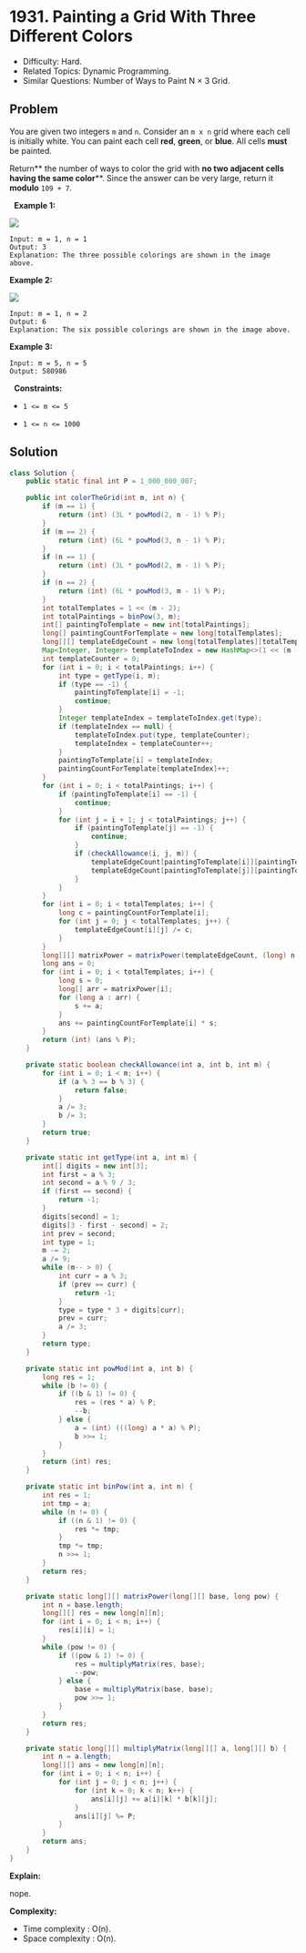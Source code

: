 # 1931. Painting a Grid With Three Different Colors

- Difficulty: Hard.
- Related Topics: Dynamic Programming.
- Similar Questions: Number of Ways to Paint N × 3 Grid.

## Problem

You are given two integers ```m``` and ```n```. Consider an ```m x n``` grid where each cell is initially white. You can paint each cell **red**, **green**, or **blue**. All cells **must** be painted.

Return** the number of ways to color the grid with **no two adjacent cells having the same color****. Since the answer can be very large, return it **modulo** ```109 + 7```.

 
**Example 1:**

![](https://assets.leetcode.com/uploads/2021/06/22/colorthegrid.png)

```
Input: m = 1, n = 1
Output: 3
Explanation: The three possible colorings are shown in the image above.
```

**Example 2:**

![](https://assets.leetcode.com/uploads/2021/06/22/copy-of-colorthegrid.png)

```
Input: m = 1, n = 2
Output: 6
Explanation: The six possible colorings are shown in the image above.
```

**Example 3:**

```
Input: m = 5, n = 5
Output: 580986
```

 
**Constraints:**


	
- ```1 <= m <= 5```
	
- ```1 <= n <= 1000```



## Solution

```java
class Solution {
    public static final int P = 1_000_000_007;

    public int colorTheGrid(int m, int n) {
        if (m == 1) {
            return (int) (3L * powMod(2, n - 1) % P);
        }
        if (m == 2) {
            return (int) (6L * powMod(3, n - 1) % P);
        }
        if (n == 1) {
            return (int) (3L * powMod(2, m - 1) % P);
        }
        if (n == 2) {
            return (int) (6L * powMod(3, m - 1) % P);
        }
        int totalTemplates = 1 << (m - 2);
        int totalPaintings = binPow(3, m);
        int[] paintingToTemplate = new int[totalPaintings];
        long[] paintingCountForTemplate = new long[totalTemplates];
        long[][] templateEdgeCount = new long[totalTemplates][totalTemplates];
        Map<Integer, Integer> templateToIndex = new HashMap<>(1 << (m - 2));
        int templateCounter = 0;
        for (int i = 0; i < totalPaintings; i++) {
            int type = getType(i, m);
            if (type == -1) {
                paintingToTemplate[i] = -1;
                continue;
            }
            Integer templateIndex = templateToIndex.get(type);
            if (templateIndex == null) {
                templateToIndex.put(type, templateCounter);
                templateIndex = templateCounter++;
            }
            paintingToTemplate[i] = templateIndex;
            paintingCountForTemplate[templateIndex]++;
        }
        for (int i = 0; i < totalPaintings; i++) {
            if (paintingToTemplate[i] == -1) {
                continue;
            }
            for (int j = i + 1; j < totalPaintings; j++) {
                if (paintingToTemplate[j] == -1) {
                    continue;
                }
                if (checkAllowance(i, j, m)) {
                    templateEdgeCount[paintingToTemplate[i]][paintingToTemplate[j]]++;
                    templateEdgeCount[paintingToTemplate[j]][paintingToTemplate[i]]++;
                }
            }
        }
        for (int i = 0; i < totalTemplates; i++) {
            long c = paintingCountForTemplate[i];
            for (int j = 0; j < totalTemplates; j++) {
                templateEdgeCount[i][j] /= c;
            }
        }
        long[][] matrixPower = matrixPower(templateEdgeCount, (long) n - 1);
        long ans = 0;
        for (int i = 0; i < totalTemplates; i++) {
            long s = 0;
            long[] arr = matrixPower[i];
            for (long a : arr) {
                s += a;
            }
            ans += paintingCountForTemplate[i] * s;
        }
        return (int) (ans % P);
    }

    private static boolean checkAllowance(int a, int b, int m) {
        for (int i = 0; i < m; i++) {
            if (a % 3 == b % 3) {
                return false;
            }
            a /= 3;
            b /= 3;
        }
        return true;
    }

    private static int getType(int a, int m) {
        int[] digits = new int[3];
        int first = a % 3;
        int second = a % 9 / 3;
        if (first == second) {
            return -1;
        }
        digits[second] = 1;
        digits[3 - first - second] = 2;
        int prev = second;
        int type = 1;
        m -= 2;
        a /= 9;
        while (m-- > 0) {
            int curr = a % 3;
            if (prev == curr) {
                return -1;
            }
            type = type * 3 + digits[curr];
            prev = curr;
            a /= 3;
        }
        return type;
    }

    private static int powMod(int a, int b) {
        long res = 1;
        while (b != 0) {
            if ((b & 1) != 0) {
                res = (res * a) % P;
                --b;
            } else {
                a = (int) (((long) a * a) % P);
                b >>= 1;
            }
        }
        return (int) res;
    }

    private static int binPow(int a, int n) {
        int res = 1;
        int tmp = a;
        while (n != 0) {
            if ((n & 1) != 0) {
                res *= tmp;
            }
            tmp *= tmp;
            n >>= 1;
        }
        return res;
    }

    private static long[][] matrixPower(long[][] base, long pow) {
        int n = base.length;
        long[][] res = new long[n][n];
        for (int i = 0; i < n; i++) {
            res[i][i] = 1;
        }
        while (pow != 0) {
            if ((pow & 1) != 0) {
                res = multiplyMatrix(res, base);
                --pow;
            } else {
                base = multiplyMatrix(base, base);
                pow >>= 1;
            }
        }
        return res;
    }

    private static long[][] multiplyMatrix(long[][] a, long[][] b) {
        int n = a.length;
        long[][] ans = new long[n][n];
        for (int i = 0; i < n; i++) {
            for (int j = 0; j < n; j++) {
                for (int k = 0; k < n; k++) {
                    ans[i][j] += a[i][k] * b[k][j];
                }
                ans[i][j] %= P;
            }
        }
        return ans;
    }
}
```

**Explain:**

nope.

**Complexity:**

* Time complexity : O(n).
* Space complexity : O(n).
